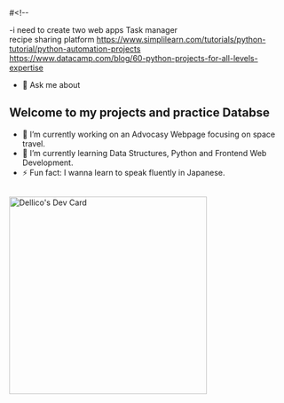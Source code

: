 #<!--

-i need to create two web apps
Task manager    
recipe sharing platform 
https://www.simplilearn.com/tutorials/python-tutorial/python-automation-projects  
https://www.datacamp.com/blog/60-python-projects-for-all-levels-expertise    
  
- 💬 Ask me about         
## Welcome to my projects and practice Databse   
  
- 🔭 I’m currently working on an Advocasy Webpage focusing on space travel.   
- 🌱 I’m currently learning Data Structures, Python and Frontend Web Development.    
- ⚡ Fun fact: I wanna learn to speak fluently in Japanese.  

## 
<a href="https://app.daily.dev/dellico"><img src="https://api.daily.dev/devcards/v2/YiXpNIRxKQQMlS74WoqSG.png?type=default&r=yle" width="356" alt="Dellico's Dev Card"/></a>
 
##





